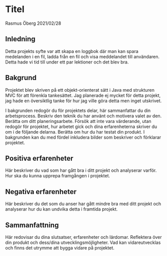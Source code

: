 # Titel

Rasmus Öberg 2021/02/28

## Inledning

Detta projekts syfte var att skapa en loggbok där man kan spara medelanden i en fil, ladda från en fil och visa meddelandet till användaren.
Detta hade vi tid till under ett par lektioner och det blev bra.

## Bakgrund

Projektet blev skriven på ett objekt-orienterat sätt i Java med strukturen MVC för att förenkla tankesättet. Jag planerade ej mycket för detta projekt, jag hade en översiktlig tanke för hur jag ville göra detta men inget utskrivet. 

I bakgrunden redogör du för projektets delar, här sammanfattar du din arbetsprocess. Beskriv den teknik du har använt och motivera valet av den.
 Berätta om ditt planeringsarbete.
 Försök att inte vara värderande, utan redogör för projektet, hur arbetet gick och dina erfarenheterna skriver du om i de följande delarna.
Berätta om hur du har testat din produkt.
I bakgrunden kan du med fördel inkludera bilder som beskriver och förklarar projektet.

## Positiva erfarenheter

Här beskriver du vad som har gått bra i ditt projekt och analyserar varför.
 Hur ska du kunna upprepa framgången i projektet.
 
## Negativa erfarenheter

Här beskriver du det som du anser har gått mindre bra med ditt projekt och analyserar hur du kan undvika detta i framtida projekt.

## Sammanfattning

Här redovisar du dina slutsatser, erfarenheter och lärdomar. Reflektera över din produkt och dess/dina utvecklingsmöjligheter.
Vad kan vidareutvecklas och finns det utrymme att bygga vidare på projektet.
